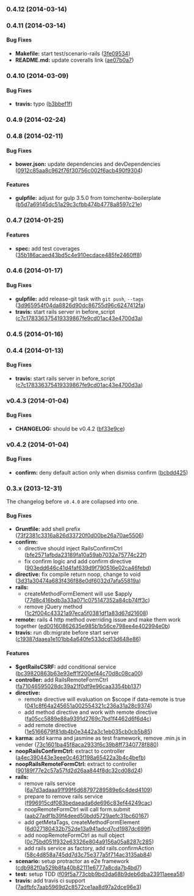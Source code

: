 <a name="0.4.12"></a>
### 0.4.12 (2014-03-14)


<a name="0.4.11"></a>
### 0.4.11 (2014-03-14)


#### Bug Fixes

* **Makefile:** start test/scenario-rails ([3fe09534](https://github.com/tomchentw/angular-ujs/commit/3fe09534f4b68689ff8aece6ef7f21120f801ec4))
* **README.md:** update coveralls link ([ae07b0a7](https://github.com/tomchentw/angular-ujs/commit/ae07b0a70737e5a955180f026a865bde58503637))


<a name="0.4.10"></a>
### 0.4.10 (2014-03-09)


#### Bug Fixes

* **travis:** typo ([b3bbef1f](https://github.com/tomchentw/angular-ujs/commit/b3bbef1f85c830eedeb9a4c623ff6e8809d48610))


<a name="0.4.9"></a>
### 0.4.9 (2014-02-24)


<a name="0.4.8"></a>
### 0.4.8 (2014-02-11)


#### Bug Fixes

* **bower.json:** update dependencies and devDependencies ([0912c85aa8c962f76f30756c002f6acb490f9304](https://github.com/tomchentw/angular-ujs/commit/0912c85aa8c962f76f30756c002f6acb490f9304))


#### Features

* **gulpfile:** adjust for gulp 3.5.0 from tomchentw-boilerplate ([b5d7a69145dc51a29c3cfbb474b4778a8597c21e](https://github.com/tomchentw/angular-ujs/commit/b5d7a69145dc51a29c3cfbb474b4778a8597c21e))


<a name="0.4.7"></a>
### 0.4.7 (2014-01-25)


#### Features

* **spec:** add test coverages ([35b186acaed43bd5c4e910ecdace485fe2460ff8](https://github.com/tomchentw/angular-ujs/commit/35b186acaed43bd5c4e910ecdace485fe2460ff8))


<a name="0.4.6"></a>
### 0.4.6 (2014-01-17)


#### Bug Fixes

* **gulpfile:** add release-git task with `git push`, `--tags` ([3d965954f04da8826d90dc86755d96c6247412fa](https://github.com/tomchentw/angular-ujs/commit/3d965954f04da8826d90dc86755d96c6247412fa))
* **travis:** start rails server in before_script ([c7c178336375419339867fe9cd01ac43e4700d3a](https://github.com/tomchentw/angular-ujs/commit/c7c178336375419339867fe9cd01ac43e4700d3a))


<a name="0.4.5"></a>
### 0.4.5 (2014-01-16)


<a name="0.4.4"></a>
### 0.4.4 (2014-01-13)


#### Bug Fixes

* **travis:** start rails server in before_script ([c7c178336375419339867fe9cd01ac43e4700d3a](https://github.com/tomchentw/angular-ujs/commit/c7c178336375419339867fe9cd01ac43e4700d3a))


<a name="v0.4.3"></a>
### v0.4.3 (2014-01-04)


#### Bug Fixes

* **CHANGELOG:** should be v0.4.2 ([bf33e9ce](http://github.com/tomchentw/angular-ujs/commit/bf33e9ce1ac1b34ffb2661d96af0c757819fb4a2))

<a name="v0.4.2"></a>
### v0.4.2 (2014-01-04)


#### Bug Fixes

* **confirm:** deny default action only when dismiss confirm ([bcbdd425](http://github.com/tomchentw/angular-ujs/commit/bcbdd42552ea2850693510c48c7df5f9c915b19a))


<a name="0.3.x"></a>
### 0.3.x (2013-12-31)

The changelog before `v0.4.0` are collapsed into one.

#### Bug Fixes

* **Gruntfile:** add shell prefix ([73f2381c3316a826d33720f0d00be26a70ae5506](https://github.com/tomchentw/angular-ujs/commit/73f2381c3316a826d33720f0d00be26a70ae5506))
* **confirm:**
  * directive should inject RailsConfirmCtrl ([bfe2571afbda23189fa10a59ab7032a75774c22f](https://github.com/tomchentw/angular-ujs/commit/bfe2571afbda23189fa10a59ab7032a75774c22f))
  * fix confirm logic and add confirm directive ([903edd646c41d4faf639d9f790516e02ca46febd](https://github.com/tomchentw/angular-ujs/commit/903edd646c41d4faf639d9f790516e02ca46febd))
* **directive:** fix compile return noop, change to void ([3d31a30474a683f436f88e0df6032d7afa55819a](https://github.com/tomchentw/angular-ujs/commit/3d31a30474a683f436f88e0df6032d7afa55819a))
* **rails:**
  * createMethodFormElement will use $apply ([77d8c416bdb3a33a071c075147352a84cb74ff3c](https://github.com/tomchentw/angular-ujs/commit/77d8c416bdb3a33a071c075147352a84cb74ff3c))
  * remove jQuery method ([1c2f004c43321a97eca5f0381df1a83d67d21608](https://github.com/tomchentw/angular-ujs/commit/1c2f004c43321a97eca5f0381df1a83d67d21608))
* **remote:** rails 4 http method overriding issue and make them work together ([ed00160862635e985b1b56ce798ee4e402994e0b](https://github.com/tomchentw/angular-ujs/commit/ed00160862635e985b1b56ce798ee4e402994e0b))
* **travis:** run db:migrate before start server ([c19387daaea1e101bb4a640fe533dcd13d648e86](https://github.com/tomchentw/angular-ujs/commit/c19387daaea1e101bb4a640fe533dcd13d648e86))


#### Features

* **$getRailsCSRF:** add conditional service ([bc39820863b63e93eff1f200ef44c70d8c08ca00](https://github.com/tomchentw/angular-ujs/commit/bc39820863b63e93eff1f200ef44c70d8c08ca00))
* **controller:** add RailsRemoteFormCtrl ([fa71046595028dc39a21f0df9e96caa3354bb137](https://github.com/tomchentw/angular-ujs/commit/fa71046595028dc39a21f0df9e96caa3354bb137))
* **directive:**
  * remote directive will evaluation on $scope if data-remote is true ([041c8f64a245651a002554321c236a31a28c9374](https://github.com/tomchentw/angular-ujs/commit/041c8f64a245651a002554321c236a31a28c9374))
  * add method directive and work with remote directive ([fa05cc5889e88a9391d2769c7bd1f4462d6f6d4c](https://github.com/tomchentw/angular-ujs/commit/fa05cc5889e88a9391d2769c7bd1f4462d6f6d4c))
  * add remote directive ([1e5166679f81db4b0e3442a3c1eb035cb0cb5b85](https://github.com/tomchentw/angular-ujs/commit/1e5166679f81db4b0e3442a3c1eb035cb0cb5b85))
* **karma:** add karma and jasmine as test framework, remove .min.js in vender ([73c1601ba45f8aca2933f6c39b8ff7340778f880](https://github.com/tomchentw/angular-ujs/commit/73c1601ba45f8aca2933f6c39b8ff7340778f880))
* **noopRailsConfirmCtrl:** extract to controller ([a4ec390443e3eee0c463f198a65422a3b4c4befb](https://github.com/tomchentw/angular-ujs/commit/a4ec390443e3eee0c463f198a65422a3b4c4befb))
* **noopRailsRemoteFormCtrl:** extract to controller ([90189f77e2c57a57fd2d26aa844f8dc32cd08d24](https://github.com/tomchentw/angular-ujs/commit/90189f77e2c57a57fd2d26aa844f8dc32cd08d24))
* **rails:**
  * remove rails service ([6a7d3adaaa91f99f6d68797289589e6c4ded4109](https://github.com/tomchentw/angular-ujs/commit/6a7d3adaaa91f99f6d68797289589e6c4ded4109))
  * prepare to remove rails service ([f996915cdf083bedaeada6de696c83ef44249cac](https://github.com/tomchentw/angular-ujs/commit/f996915cdf083bedaeada6de696c83ef44249cac))
  * noopRemoteFormCtrl will call form.submit ([aab27adf1b39f4deed50bdd5729aefc31bc60167](https://github.com/tomchentw/angular-ujs/commit/aab27adf1b39f4deed50bdd5729aefc31bc60167))
  * add getMetaTags, createMethodFormElement ([6d027180432b752de13a941adcd7cd1987dc699f](https://github.com/tomchentw/angular-ujs/commit/6d027180432b752de13a941adcd7cd1987dc699f))
  * add noopRemoteFormCtrl as null object ([0c75bd051f932e63326e804a9156a05a8287c285](https://github.com/tomchentw/angular-ujs/commit/0c75bd051f932e63326e804a9156a05a8287c285))
  * add rails service as factory, add rails.confirmAction ([58c4d858a745dd7d3c75e377a5f714ac3135ab84](https://github.com/tomchentw/angular-ujs/commit/58c4d858a745dd7d3c75e377a5f714ac3135ab84))
* **scenario:** setup protractor as e2e framework ([cdb982f0a529b8fa40b82111e6777a8cda7b4bd7](https://github.com/tomchentw/angular-ujs/commit/cdb982f0a529b8fa40b82111e6777a8cda7b4bd7))
* **test:** setup TDD ([f09f5a773cbb9bd3da68b9deb6dba23911aeea58](https://github.com/tomchentw/angular-ujs/commit/f09f5a773cbb9bd3da68b9deb6dba23911aeea58))
* **travis:** add travis ci support ([7adfbfc7aab5969d2c8572ce1aa8d97a2dce96e3](https://github.com/tomchentw/angular-ujs/commit/7adfbfc7aab5969d2c8572ce1aa8d97a2dce96e3))


